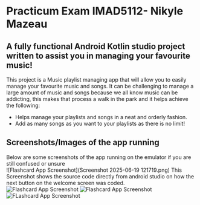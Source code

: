 # Practicum Exam IMAD5112- Nikyle Mazeau

## A fully functional Android Kotlin studio project written to assist you in managing your favourite music!

This project is a Music playlist managing app that will allow you to easily manage your favourite music and songs. It can be challenging to manage a large amount of music and songs because we all know music can be addicting, this makes that process a walk in the park and it helps achieve the following:

* Helps manage your playlists and songs in a neat and orderly fashion.
* Add as many songs as you want to your playlists as there is no limit!

## Screenshots/Images of the app running

Below are some screenshots of the app running on the emulator if you are still confused or unsure  
![Flashcard App Screenshot](Screenshot 2025-06-19 121719.png) 
This Screenshot shows the source code directly from android studio on how the next button on the welcome screen was coded.
![Flashcard App Screenshot](Screenshot_2025.05.26_14.40.42.041.png)
![Flashcard App Screenshot](Screenshot_2025.05.26_14.41.02.776.png)
![FLashcard App Screenshot](Screenshot_2025.05.26_14.41.23.051.png)
  

